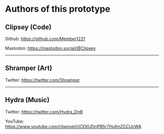 # Authors of this prototype
## Clipsey (Code)
Github: https://github.com/Member1221

Mastodon: https://mastodon.social/@Clipsey


-----------------------------------------
## Shramper (Art)
Twitter: https://twitter.com/Shramper


-----------------------------------------
## Hydra (Music)
Twitter: https://twitter.com/Hydra_DnB

YouTube: https://www.youtube.com/channel/UCEKUDrjPB5r7HufmZCCUcWA